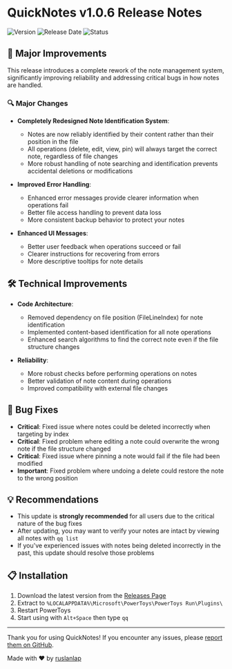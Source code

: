 # QuickNotes v1.0.6 Release Notes

![Version](https://img.shields.io/badge/version-1.0.6-brightgreen)
![Release Date](https://img.shields.io/badge/release_date-May_2025-blue)
![Status](https://img.shields.io/badge/status-stable-green)

## 🚀 Major Improvements

This release introduces a complete rework of the note management system, significantly improving reliability and addressing critical bugs in how notes are handled.

### 🔍 Major Changes

- **Completely Redesigned Note Identification System**: 
  - Notes are now reliably identified by their content rather than their position in the file
  - All operations (delete, edit, view, pin) will always target the correct note, regardless of file changes
  - More robust handling of note searching and identification prevents accidental deletions or modifications

- **Improved Error Handling**:
  - Enhanced error messages provide clearer information when operations fail
  - Better file access handling to prevent data loss
  - More consistent backup behavior to protect your notes

- **Enhanced UI Messages**:
  - Better user feedback when operations succeed or fail
  - Clearer instructions for recovering from errors
  - More descriptive tooltips for note details

## 🛠️ Technical Improvements

- **Code Architecture**:
  - Removed dependency on file position (FileLineIndex) for note identification
  - Implemented content-based identification for all note operations
  - Enhanced search algorithms to find the correct note even if the file structure changes

- **Reliability**:
  - More robust checks before performing operations on notes
  - Better validation of note content during operations
  - Improved compatibility with external file changes

## 🐛 Bug Fixes

- **Critical**: Fixed issue where notes could be deleted incorrectly when targeting by index
- **Critical**: Fixed problem where editing a note could overwrite the wrong note if the file structure changed
- **Critical**: Fixed issue where pinning a note would fail if the file had been modified
- **Important**: Fixed problem where undoing a delete could restore the note to the wrong position

## 💡 Recommendations

- This update is **strongly recommended** for all users due to the critical nature of the bug fixes
- After updating, you may want to verify your notes are intact by viewing all notes with `qq list`
- If you've experienced issues with notes being deleted incorrectly in the past, this update should resolve those problems

## 📋 Installation

1. Download the latest version from the [Releases Page](https://github.com/ruslanlap/CommunityPowerToysRunPlugin-QuickNotes/releases/latest)
2. Extract to `%LOCALAPPDATA%\Microsoft\PowerToys\PowerToys Run\Plugins\`
3. Restart PowerToys
4. Start using with `Alt+Space` then type `qq`

---

Thank you for using QuickNotes! If you encounter any issues, please [report them on GitHub](https://github.com/ruslanlap/CommunityPowerToysRunPlugin-QuickNotes/issues).

Made with ❤️ by [ruslanlap](https://github.com/ruslanlap)
